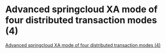 # Advanced springcloud XA mode of four distributed transaction modes (4)
[Advanced springcloud XA mode of four distributed transaction modes (4)](https://aiwithcloud.com/2022/09/19/advanced_springcloud_xa_mode_of_four_distributed_transaction_modes_4/)
